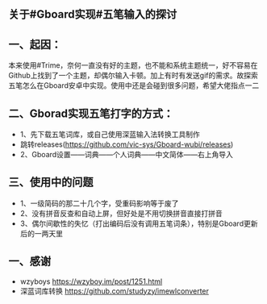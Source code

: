 ## 关于#Gboard实现#五笔输入的探讨
## 一、起因：
本来使用#Trime，奈何一直没有好的主题，也不能和系统主题统一，好不容易在Github上找到了一个主题，却偶尔输入卡顿。加上有时有发送gif的需求。故探索五笔怎么在Gboard安卓中实现。使用中还是会碰到很多问题，希望大佬指点一二

## 二、Gborad实现五笔打字的方式：
- 1、先下载五笔词库，或自己使用深蓝输入法转换工具制作
- 跳转releases(https://github.com/vic-sys/Gboard-wubi/releases)
- 2、Gboard设置——词典——个人词典——中文简体——右上角导入

## 三、使用中的问题
- 1、一级简码的那二十几个字，受重码影响等于废了
- 2、没有拼音反查和自动上屏，但好处是不用切换拼音直接打拼音
- 3、偶尔间歇性的失忆（打出编码后没有调用五笔词条），特别是Gboard更新后的一两天里

## 一、感谢
- wzyboys   https://wzyboy.im/post/1251.html
- 深蓝词库转换   https://github.com/studyzy/imewlconverter

